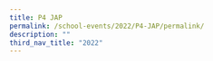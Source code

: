 ```yaml
---
title: P4 JAP
permalink: /school-events/2022/P4-JAP/permalink/
description: ""
third_nav_title: "2022"
---
```

